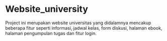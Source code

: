 # Website_university
Project ini merupakan website universitas yang didalamnya mencakup beberapa fitur seperti informasi, jadwal kelas, form diskusi, halaman ebook, halaman pengumpulan tugas dan fitur login.
